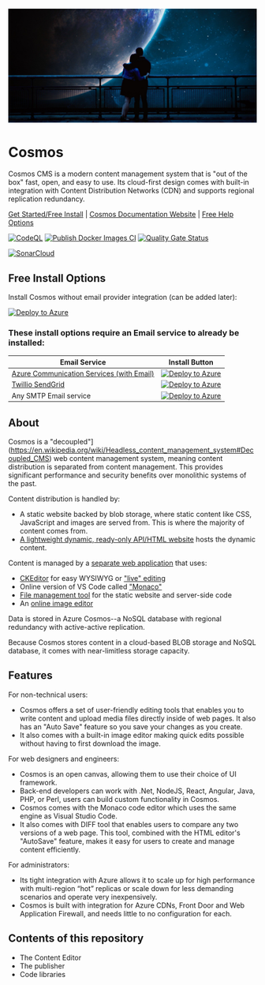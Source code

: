 ![Cosmos CMS Banner Image](couple-8168096_1920.png)
# Cosmos

Cosmos CMS is a modern content management system that is "out of the box" fast, open, and easy to use.  Its cloud-first design comes with built-in integration with Content Distribution Networks (CDN) and supports regional replication redundancy.

[Get Started/Free Install](https://www.moonrise.net/Cosmos) | [Cosmos Documentation Website](https://cosmos.moonrise.net) | [Free Help Options](https://cosmos.moonrise.net/Support)

[![CodeQL](https://github.com/MoonriseSoftwareCalifornia/CosmosCMS/actions/workflows/codeql.yml/badge.svg)](https://github.com/MoonriseSoftwareCalifornia/CosmosCMS/actions/workflows/codeql.yml)
[![Publish Docker Images CI](https://github.com/MoonriseSoftwareCalifornia/CosmosCMS/actions/workflows/docker-image.yml/badge.svg)](https://github.com/MoonriseSoftwareCalifornia/CosmosCMS/actions/workflows/docker-image.yml)
[![Quality Gate Status](https://sonarcloud.io/api/project_badges/measure?project=MoonriseSoftwareCalifornia_CosmosCMS&metric=alert_status)](https://sonarcloud.io/summary/new_code?id=MoonriseSoftwareCalifornia_CosmosCMS)

[![SonarCloud](https://sonarcloud.io/images/project_badges/sonarcloud-white.svg)](https://sonarcloud.io/summary/new_code?id=MoonriseSoftwareCalifornia_CosmosCMS)

## Free Install Options
Install Cosmos without email provider integration (can be added later):

[![Deploy to Azure](https://aka.ms/deploytoazurebutton)](https://portal.azure.com/#create/Microsoft.Template/uri/https%3A%2F%2Fcosmosassets.z22.web.core.windows.net%2FArmTemplates%2FInstallation%2Fazuredeploy-no-email.json)

### These install options require an Email service to already be installed:

| Email Service | Install Button |
| ------------- | -------------- |
| [Azure Communication Services (with Email)](https://learn.microsoft.com/en-us/azure/communication-services/quickstarts/email/send-email?tabs=windows%2Cconnection-string%2Csend-email-and-get-status-async%2Csync-client&pivots=platform-azportal)| [![Deploy to Azure](https://aka.ms/deploytoazurebutton)](https://portal.azure.com/#create/Microsoft.Template/uri/https%3A%2F%2Fcosmosassets.z22.web.core.windows.net%2FArmTemplates%2FInstallation%2Fazuredeploy-azurecomm.json) |
| [Twillio SendGrid](https://sendgrid.com/en-us/partners/azure) | [![Deploy to Azure](https://aka.ms/deploytoazurebutton)](https://portal.azure.com/#create/Microsoft.Template/uri/https%3A%2F%2Fcosmosassets.z22.web.core.windows.net%2FArmTemplates%2FInstallation%2Fazuredeploy-sendgrid.json) |
| Any SMTP Email service | [![Deploy to Azure](https://aka.ms/deploytoazurebutton)](https://portal.azure.com/#create/Microsoft.Template/uri/https%3A%2F%2Fcosmosassets.z22.web.core.windows.net%2FArmTemplates%2FInstallation%2Fazuredeploy-smtp.json) |

## About

Cosmos is a "decoupled"](https://en.wikipedia.org/wiki/Headless_content_management_system#Decoupled_CMS) web content management system, meaning content distribution is separated from content management. This provides significant performance and security benefits over monolithic systems of the past.

Content distribution is handled by:

* A static website backed by blob storage, where static content like CSS, JavaScript and images are served from. This is where the majority of content comes from.
* [A lightweight dynamic, ready-only API/HTML website](https://github.com/MoonriseSoftwareCalifornia/Cosmos/tree/main/WebApps/Publisher) hosts the dynamic content.

Content is managed by a [separate web application](https://github.com/MoonriseSoftwareCalifornia/Cosmos/tree/main/WebApps/Editor) that uses:

* [CKEditor](https://www.cosmoswps.com/cosmos/documentation/creating_content/live_editor) for easy WYSIWYG or ["live" editing](https://www.cosmoswps.com/cosmos/documentation/creating_content/live_editor)
* Online version of VS Code called ["Monaco"](https://microsoft.github.io/monaco-editor/)
* [File management tool](https://www.cosmoswps.com/cosmos/documentation/managing_files) for the static website and server-side code
* An [online image editor](https://www.cosmoswps.com/cosmos/documentation/creating_content/image_editor)

Data is stored in Azure Cosmos--a NoSQL database with regional redundancy with active-active replication.

Because Cosmos stores content in a cloud-based BLOB storage and NoSQL database, it comes with near-limitless storage capacity.

## Features

For non-technical users:
* Cosmos offers a set of user-friendly editing tools that enables you to write content and upload media files directly inside of web pages. It also has an "Auto Save" feature so you save your changes as you create.
* It also comes with a built-in image editor making quick edits possible without having to first download the image.

For web designers and engineers:
* Cosmos is an open canvas, allowing them to use their choice of UI framework.
* Back-end developers can work with .Net, NodeJS, React, Angular, Java, PHP, or Perl, users can build custom functionality in Cosmos.
* Cosmos comes with the Monaco code editor which uses the same engine as Visual Studio Code.
* It also comes with DIFF tool that enables users to compare any two versions of a web page. This tool, combined with the HTML editor's "AutoSave" feature, makes it easy for users to create and manage content efficiently.

For administrators:
* Its tight integration with Azure allows it to scale up for high performance with multi-region “hot” replicas or scale down for less demanding scenarios and operate very inexpensively.
* Cosmos is built with integration for Azure CDNs, Front Door and Web Application Firewall, and needs little to no configuration for each. 

## Contents of this repository

* The Content Editor
* The publisher
* Code libraries

